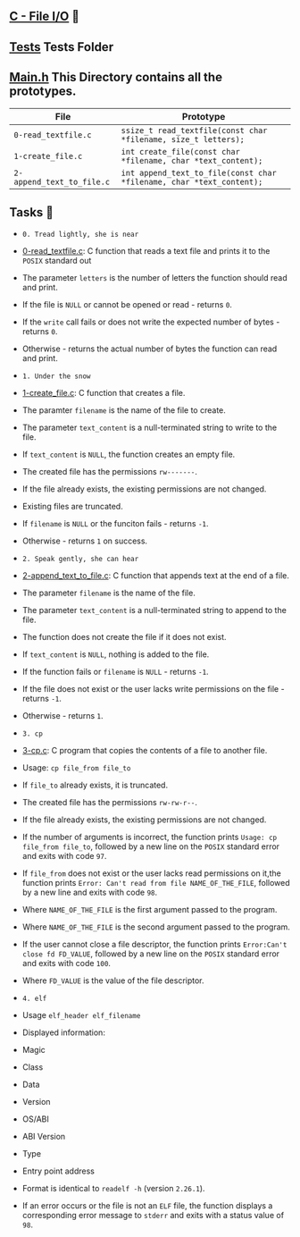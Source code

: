 ## [C - File I/O](0x15-file_io) :file_folder:

## [Tests](./tests) Tests Folder


## [Main.h](./main.h) This Directory contains all the prototypes. 

| File | Prototype |
| ------------------------- | -------------------------------------------------------------------- |
| `0-read_textfile.c`  | `ssize_t read_textfile(const char *filename, size_t letters);`  |
| `1-create_file.c`  | `int create_file(const char *filename, char *text_content);` |
| `2-append_text_to_file.c` | `int append_text_to_file(const char *filename, char *text_content);` |

## Tasks :page_with_curl:

* `0. Tread lightly, she is near`
* [0-read_textfile.c](./0-read_textfile.c): C function that reads a text file and prints it to the `POSIX` standard out
* The parameter `letters` is the number of letters the function should read and print.
* If the file is `NULL` or cannot be opened or read - returns `0`.
* If the `write` call fails or does not write the expected number of bytes - returns `0`.
* Otherwise - returns the actual number of bytes the function can read and print.

* `1. Under the snow`
* [1-create_file.c](./1-create_file.c): C function that creates a file.
* The paramter `filename` is the name of the file to create.
* The parameter `text_content` is a null-terminated string to write to the file.						
* If `text_content` is `NULL`, the function creates an empty file.
* The created file has the permissions `rw-------`.										
* If the file already exists, the existing permissions are not changed.
* Existing files are truncated.													
* If `filename` is `NULL` or the funciton fails - returns `-1`.
* Otherwise - returns `1` on success.

* `2. Speak gently, she can hear`
* [2-append_text_to_file.c](./2-append_text_to_file.c): C function that appends text at the end of a file.
* The parameter `filename` is the name of the file.
* The parameter `text_content` is a null-terminated string to append to the file.
* The function does not create the file if it does not exist.
* If `text_content` is `NULL`, nothing is added to the file.
* If the function fails or `filename` is `NULL` - returns `-1`.
* If the file does not exist or the user lacks write permissions on the file - returns `-1`.
* Otherwise - returns `1`.

* `3. cp`
* [3-cp.c](./3-cp.c): C program that copies the contents of a file to another file.
* Usage: `cp file_from file_to`
* If `file_to` already exists, it is truncated.
* The created file has the permissions `rw-rw-r--`.
* If the file already exists, the existing permissions are not changed.
* If the number of arguments is incorrect, the function prints `Usage: cp file_from file_to`, followed by a new line on the `POSIX` standard error and exits with code `97`.
* If `file_from` does not exist or the user lacks read permissions on it,the function prints `Error: Can't read from file NAME_OF_THE_FILE`, followed by a new line and exits with code `98`.
* Where `NAME_OF_THE_FILE` is the first argument passed to the program.
* Where `NAME_OF_THE_FILE` is the second argument passed to the program.
* If the user cannot close a file descriptor, the function prints `Error:Can't close fd FD_VALUE`, followed by a new line on the `POSIX` standard error and exits with code `100`.
* Where `FD_VALUE` is the value of the file descriptor.

* `4. elf`
* Usage `elf_header elf_filename`
* Displayed information:
* Magic
* Class
* Data
* Version
* OS/ABI
* ABI Version
* Type
* Entry point address
* Format is identical to `readelf -h` (version `2.26.1`).
* If an error occurs or the file is not an `ELF` file, the function displays a
corresponding error message to `stderr` and exits with a status value of `98`.
